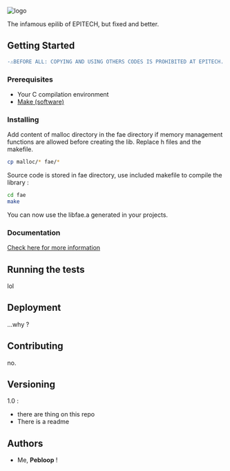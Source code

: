![logo](https://github.com/TempoDev/libfae/blob/master/doc/logo.png)

The infamous epilib of EPITECH, but fixed and better.

## Getting Started

```diff
-⚠️BEFORE ALL: COPYING AND USING OTHERS CODES IS PROHIBITED AT EPITECH. I AM NOT RESPONSIBLE FOR YOU USING MY WORK. THANK YOU.⚠️-
```

### Prerequisites

* Your C compilation environment
* [Make (software)](https://en.wikipedia.org/wiki/Make_(software))

### Installing

Add content of malloc directory in the fae directory if memory management functions are allowed before creating the lib.
Replace h files and the makefile.
```sh
cp malloc/* fae/*
```

Source code is stored in fae directory, use included makefile to compile the library :
```sh
cd fae
make
```

You can now use the libfae.a generated in your projects.

### Documentation

[Check here for more information](https://github.com/TempoDev/libfae/blob/master/doc/doc.md)

## Running the tests

lol

## Deployment

...why ?

## Contributing

no.

## Versioning

1.0 :
  * there are thing on this repo
  * There is a readme
  
## Authors

* Me, **Pebloop** ! 
